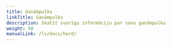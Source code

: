 ```yaml
---
title: Ganāmpulks
linkTitle: Ganāmpulks
description: Skatīt svarīgu informāciju par savu ganāmpulku
weight: 50
manualLink: /lv/docs/herd/
---
```

<script>
  window.location.href = "/lv/docs/herd/";
</script>
